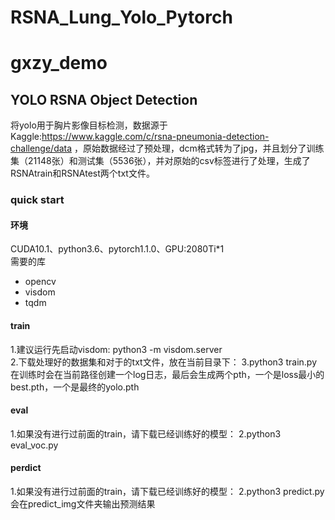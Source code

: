 # RSNA_Lung_Yolo_Pytorch
# gxzy_demo

## YOLO RSNA Object Detection
将yolo用于胸片影像目标检测，数据源于Kaggle:https://www.kaggle.com/c/rsna-pneumonia-detection-challenge/data ，原始数据经过了预处理，dcm格式转为了jpg，并且划分了训练集（21148张）和测试集（5536张），并对原始的csv标签进行了处理，生成了RSNAtrain和RSNAtest两个txt文件。

### quick start
#### 环境
CUDA10.1、python3.6、pytorch1.1.0、GPU:2080Ti*1  
需要的库
- opencv
- visdom
- tqdm
#### train
1.建议运行先启动visdom:
python3 -m visdom.server  
2.下载处理好的数据集和对于的txt文件，放在当前目录下：
3.python3 train.py  
在训练时会在当前路径创建一个log日志，最后会生成两个pth，一个是loss最小的best.pth，一个是最终的yolo.pth
#### eval
1.如果没有进行过前面的train，请下载已经训练好的模型：
2.python3 eval_voc.py
#### perdict
1.如果没有进行过前面的train，请下载已经训练好的模型： 
2.python3 predict.py  
会在predict_img文件夹输出预测结果
